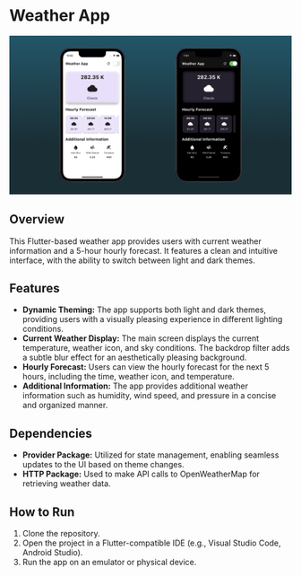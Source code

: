 # Weather App

<img src="lib/images/weather_app.png" width="700">

## Overview
This Flutter-based weather app provides users with current weather information and a 5-hour hourly forecast. It features a clean and intuitive interface, with the ability to switch between light and dark themes.

## Features
- **Dynamic Theming:** The app supports both light and dark themes, providing users with a visually pleasing experience in different lighting conditions.
- **Current Weather Display:** The main screen displays the current temperature, weather icon, and sky conditions. The backdrop filter adds a subtle blur effect for an aesthetically pleasing background.
- **Hourly Forecast:** Users can view the hourly forecast for the next 5 hours, including the time, weather icon, and temperature.
- **Additional Information:** The app provides additional weather information such as humidity, wind speed, and pressure in a concise and organized manner.

## Dependencies
- **Provider Package:** Utilized for state management, enabling seamless updates to the UI based on theme changes.
- **HTTP Package:** Used to make API calls to OpenWeatherMap for retrieving weather data.

## How to Run
1. Clone the repository.
2. Open the project in a Flutter-compatible IDE (e.g., Visual Studio Code, Android Studio).
3. Run the app on an emulator or physical device.

